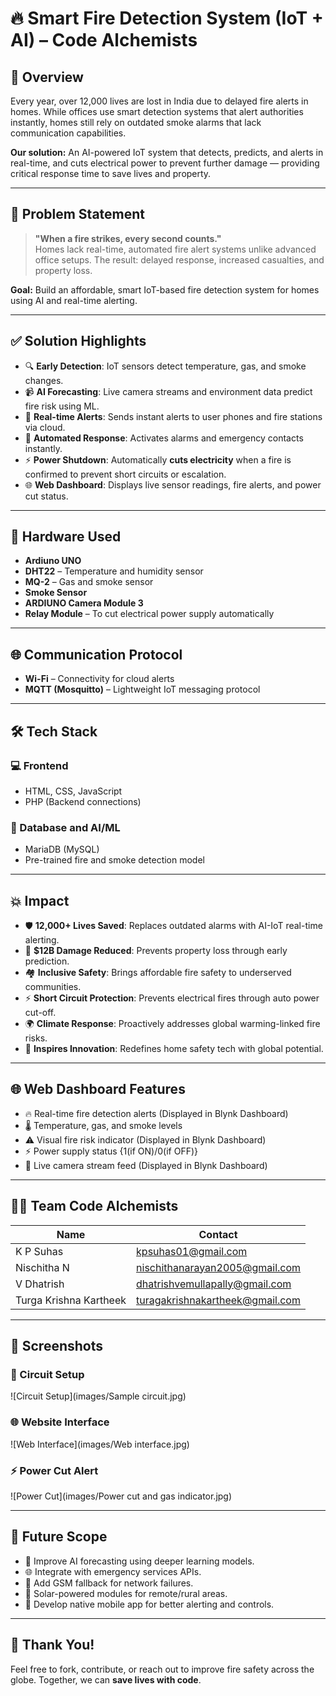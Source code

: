 # 🔥 Smart Fire Detection System (IoT + AI) – Code Alchemists

## 🚀 Overview
Every year, over 12,000 lives are lost in India due to delayed fire alerts in homes. While offices use smart detection systems that alert authorities instantly, homes still rely on outdated smoke alarms that lack communication capabilities.

**Our solution:** An AI-powered IoT system that detects, predicts, and alerts in real-time, and cuts electrical power to prevent further damage — providing critical response time to save lives and property.

---

## 🧠 Problem Statement

> **"When a fire strikes, every second counts."**  
Homes lack real-time, automated fire alert systems unlike advanced office setups. The result: delayed response, increased casualties, and property loss.

**Goal:** Build an affordable, smart IoT-based fire detection system for homes using AI and real-time alerting.

---

## ✅ Solution Highlights

- 🔍 **Early Detection**: IoT sensors detect temperature, gas, and smoke changes.
- 📹 **AI Forecasting**: Live camera streams and environment data predict fire risk using ML.
- 📲 **Real-time Alerts**: Sends instant alerts to user phones and fire stations via cloud.
- 🚨 **Automated Response**: Activates alarms and emergency contacts instantly.
- ⚡ **Power Shutdown**: Automatically **cuts electricity** when a fire is confirmed to prevent short circuits or escalation.
- 🌐 **Web Dashboard**: Displays live sensor readings, fire alerts, and power cut status.

---

## 🔧 Hardware Used

- **Ardiuno UNO**
- **DHT22** – Temperature and humidity sensor
- **MQ-2** – Gas and smoke sensor
- **Smoke Sensor**
- **ARDIUNO Camera Module 3**
- **Relay Module** – To cut electrical power supply automatically

---

## 🌐 Communication Protocol

- **Wi-Fi** – Connectivity for cloud alerts  
- **MQTT (Mosquitto)** – Lightweight IoT messaging protocol

---

## 🛠️ Tech Stack

### 💻 Frontend
- HTML, CSS, JavaScript  
- PHP (Backend connections)

### 🧠 Database and AI/ML
- MariaDB (MySQL)
- Pre-trained fire and smoke detection model

---

## 💥 Impact

- 🛡 **12,000+ Lives Saved**: Replaces outdated alarms with AI-IoT real-time alerting.
- 💸 **$12B Damage Reduced**: Prevents property loss through early prediction.
- 🏘 **Inclusive Safety**: Brings affordable fire safety to underserved communities.
- ⚡ **Short Circuit Protection**: Prevents electrical fires through auto power cut-off.
- 🌍 **Climate Response**: Proactively addresses global warming-linked fire risks.
- 🌟 **Inspires Innovation**: Redefines home safety tech with global potential.

---

## 🌐 Web Dashboard Features

- 🔥 Real-time fire detection alerts (Displayed in Blynk Dashboard)
- 🌡️ Temperature, gas, and smoke levels 
- ⚠️ Visual fire risk indicator (Displayed in Blynk Dashboard)
- ⚡ Power supply status {1(if ON)/0(if OFF)}
- 📸 Live camera stream feed (Displayed in Blynk Dashboard)

---

## 👨‍💻 Team Code Alchemists

| Name                | Contact                  |
|---------------------|---------------------------|
| K P Suhas           | kpsuhas01@gmail.com       |
| Nischitha N         | nischithanarayan2005@gmail.com |
| V Dhatrish          | dhatrishvemullapally@gmail.com |
| Turga Krishna Kartheek | turagakrishnakartheek@gmail.com |

---

## 📸 Screenshots 
### 🔧 Circuit Setup
![Circuit Setup](images/Sample circuit.jpg)
### 🌐 Website Interface
![Web Interface](images/Web interface.jpg)
### ⚡ Power Cut Alert
![Power Cut](images/Power cut and gas indicator.jpg)


---

## 🚀 Future Scope

- 🧠 Improve AI forecasting using deeper learning models.
- 🌐 Integrate with emergency services APIs.
- 📡 Add GSM fallback for network failures.
- 🔋 Solar-powered modules for remote/rural areas.
- 📱 Develop native mobile app for better alerting and controls.

---

## 🙌 Thank You!

Feel free to fork, contribute, or reach out to improve fire safety across the globe. Together, we can **save lives with code**.

